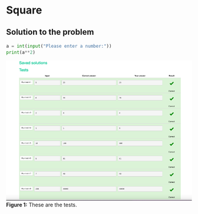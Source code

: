 # Square
## Solution to the problem
```.py
a = int(input("Please enter a number:"))
print(a**2)
```
![](https://github.com/thumulakaru/Unit-1/blob/main/Screen%20Shot%202022-08-26%20at%2017.06.52.png)
**Figure 1:** These are the tests.
